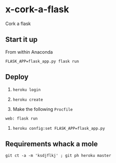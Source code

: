 # x-cork-a-flask
Cork a flask

## Start it up

From within Anaconda

```
FLASK_APP=flask_app.py flask run
```

## Deploy

1. `heroku login`

1. `heroku create`

1. Make the following `Procfile`

```
web: flask run
```

1. `heroku config:set FLASK_APP=flask_app.py`

## Requirements whack a mole

```
git ct -a -m 'ksdjflkj' ; git ph heroku master
```
